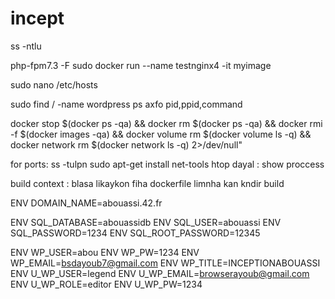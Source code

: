 # incept

ss -ntlu

php-fpm7.3 -F
 sudo docker run --name testnginx4 -it myimage

  sudo nano /etc/hosts


  sudo find / -name wordpress
  ps axfo pid,ppid,command

docker stop $(docker ps -qa) &&  docker rm $(docker ps -qa)  &&  docker rmi -f $(docker images -qa) &&  docker volume rm $(docker volume ls -q) &&  docker network rm $(docker network ls -q) 2>/dev/null"

for ports:
ss -tulpn
sudo apt-get install net-tools
htop dayal : show proccess

build context : blasa likaykon fiha dockerfile limnha kan kndir build

ENV    DOMAIN_NAME=abouassi.42.fr

ENV    SQL_DATABASE=abouassidb
ENV    SQL_USER=abouassi
ENV    SQL_PASSWORD=1234
ENV    SQL_ROOT_PASSWORD=12345

ENV WP_USER=abou
ENV WP_PW=1234
ENV WP_EMAIL=bsdayoub7@gmail.com
ENV WP_TITLE=INCEPTIONABOUASSI
ENV U_WP_USER=legend
ENV U_WP_EMAIL=browserayoub@gmail.com
ENV U_WP_ROLE=editor
ENV U_WP_PW=1234